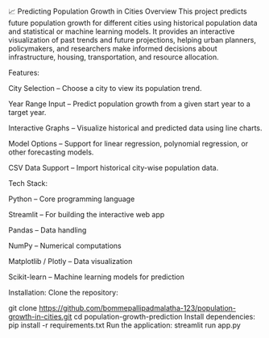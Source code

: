 📈 Predicting Population Growth in Cities
Overview
This project predicts future population growth for different cities using historical population data and statistical or machine learning models.
It provides an interactive visualization of past trends and future projections, helping urban planners, policymakers, and researchers make informed decisions about infrastructure, housing, transportation, and resource allocation.

Features:


City Selection – Choose a city to view its population trend.

Year Range Input – Predict population growth from a given start year to a target year.

Interactive Graphs – Visualize historical and predicted data using line charts.

Model Options – Support for linear regression, polynomial regression, or other forecasting models.

CSV Data Support – Import historical city-wise population data.

Tech Stack:


Python – Core programming language

Streamlit – For building the interactive web app

Pandas – Data handling

NumPy – Numerical computations

Matplotlib / Plotly – Data visualization

Scikit-learn – Machine learning models for prediction



Installation:
Clone the repository:

git clone https://github.com/bommepallipadmalatha-123/population-growth-in-cities.git
cd population-growth-prediction
Install dependencies:
pip install -r requirements.txt
Run the application:
streamlit run app.py

